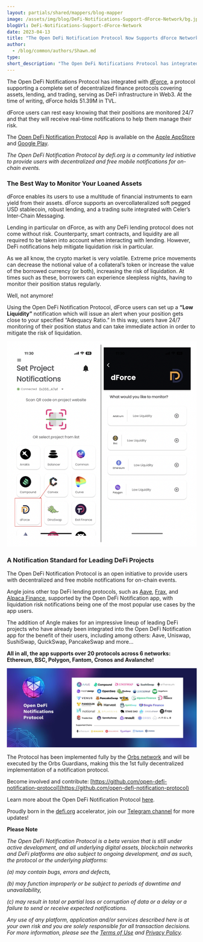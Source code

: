 ```yaml
---
layout: partials/shared/mappers/blog-mapper
image: /assets/img/blog/DeFi-Notifications-Support-dForce-Network/bg.jpg
blogUrl: DeFi-Notifications-Support-dForce-Network
date: 2023-04-13
title: "The Open DeFi Notification Protocol Now Supports dForce Network"
author:
  - /blog/common/authors/Shawn.md
type:
short_description: "The Open DeFi Notifications Protocol has integrated with dForce, a protocol supporting a complete set of decentralized finance protocols covering assets, lending, and trading, serving as DeFi infrastructure in Web3. At the time of writing, dForce holds 51.39M in TVL."
---
```


The Open DeFi Notifications Protocol has integrated with [dForce](https://dforce.network/), a protocol supporting a complete set of decentralized finance protocols covering assets, lending, and trading, serving as DeFi infrastructure in Web3. At the time of writing, dForce holds 51.39M in TVL.

dForce users can rest easy knowing that their positions are monitored 24/7 and that they will receive real-time notifications to help them manage their risk.

The [Open DeFi Notification Protocol](https://defi.org/notifications/) App is available on the [Apple AppStore](https://apps.apple.com/il/app/defi-notifications/id1588243632) and [Google Play](https://play.google.com/store/apps/details?id=com.orbs.openDefiNotificationsApp).

_The Open DeFi Notification Protocol by defi.org is a community led initiative to provide users with decentralized and free mobile notifications for on-chain events._

### The Best Way to Monitor Your Loaned Assets

dForce enables its users to use a multitude of financial instruments to earn yield from their assets. dForce supports an overcollateralized soft pegged USD stablecoin, robust lending, and a trading suite integrated with Celer’s Inter-Chain Messaging. 

Lending in particular on dForce, as with any DeFi lending protocol does not come without risk. Counterparty, smart contracts, and liquidity are all required to be taken into account when interacting with lending. However, DeFi notifications help mitigate liquidation risk in particular. 

As we all know, the crypto market is very volatile. Extreme price movements can decrease the notional value of a collateral’s token or increase the value of the borrowed currency (or both), increasing the risk of liquidation. At times such as these, borrowers can experience sleepless nights, having to monitor their position status regularly.

Well, not anymore!

Using the Open DeFi Notification Protocol, dForce users can set up a **“Low Liquidity”** notification which will issue an alert when your position gets close to your specified “Adequacy Ratio.” In this way, users have 24/7 monitoring of their position status and can take immediate action in order to mitigate the risk of liquidation. 


![App](/assets/img/blog/DeFi-Notifications-Support-dForce-Network/image1.png)



### A Notification Standard for Leading DeFi Projects

The Open DeFi Notification Protocol is an open initiative to provide users with decentralized and free mobile notifications for on-chain events. 

Angle joins other top DeFi lending protocols, such as [Aave](https://medium.com/@defiorg/the-open-defi-notification-protocol-now-supports-aave-c544bdb89ce), [Frax](https://www.orbs.com/DeFi-Notification-Supports-Frax-Finance/), and [Alpaca Finance](https://medium.com/@defiorg/the-open-defi-notification-protocol-now-supports-alpaca-finance-c99213c5f72d), supported by the Open DeFi Notification app, with liquidation risk notifications being one of the most popular use cases by the app users.

The addition of Angle makes for an impressive lineup of leading DeFi projects who have already been integrated into the Open DeFi Notification app for the benefit of their users, including among others: Aave, Uniswap, SushiSwap, QuickSwap, PancakeSwap and more…

**All in all, the app supports over 20 protocols across 6 networks: Ethereum, BSC, Polygon, Fantom, Cronos and Avalanche!**

![ecosystem](/assets/img/blog/DeFi-Notifications-Support-dForce-Network/image2.jpg)



<div class='line-separator'> </div>

The Protocol has been implemented fully by the [Orbs network](https://www.orbs.com/) and will be executed by the Orbs Guardians, making this the 1st fully decentralized implementation of a notification protocol.

Become involved and contribute:
[https://github.com/open-defi-notification-protocol](https://github.com/open-defi-notification-protocol)

Learn more about the Open DeFi Notification Protocol [here](https://medium.com/@defiorg/introducing-open-defi-notification-protocol-95a8712a94e0).

Proudly born in the [defi.org](http://defi.org/) accelerator, join our [Telegram channel](https://t.me/defiorg) for more updates!



<div class='line-separator'> </div>

**Please Note**

_The Open DeFi Notification Protocol is a beta version that is still under active development, and all underlying digital assets, blockchain networks and DeFi platforms are also subject to ongoing development, and as such, the protocol or the underlying platforms:_

_(a) may contain bugs, errors and defects,_

_(b) may function improperly or be subject to periods of downtime and unavailability,_

_(c) may result in total or partial loss or corruption of data or a delay or a failure to send or receive expected notifications._

_Any use of any platform, application and/or services described here is at your own risk and you are solely responsible for all transaction decisions. For more information, please see the [Terms of Use](https://defi.org/defi-notifications-terms-of-use/index.html) and [Privacy Policy](https://defi.org/defi-notifications-privacy-policy/index.html)._ 


